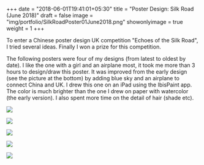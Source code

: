 +++
date = "2018-06-01T19:41:01+05:30"
title = "Poster Design: Silk Road (June 2018)"
draft = false
image = "img/portfolio/SilkRoadPoster01June2018.png"
showonlyimage = true
weight = 1
+++

To enter a Chinese poster design UK competition "Echoes of the Silk Road", I tried several ideas. Finally I won a prize for this competition.

<!--more-->

The following posters were four of my designs (from latest to oldest by date). I like the one with a girl and an airplane most, it took me more than 3 hours to design/draw this poster. It was improved from the early design (see the picture at the bottom) by adding blue sky and an airplane to connect China and UK. I drew this one on an iPad using the IbisPaint app. The color is much brighter than the one I drew on paper with watercolor (the early version). I also spent more time on the detail of hair (shade etc).


![](/img/portfolio/SilkRoadPoster01June2018.png)

![](/img/portfolio/Award-Chinese-Poster-Design-Competition-2018.jpg)

![](/img/portfolio/SilkRoadPoster31May2018.png)

![](/img/portfolio/SilkRoadPoster30May2018.jpg)

![](/img/portfolio/SilkRoadPoster29May2018.jpg)